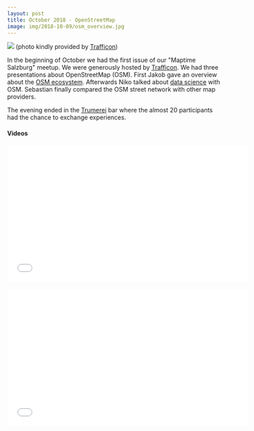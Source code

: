 ```yaml
---
layout: post
title: October 2018 - OpenStreetMap
image: img/2018-10-09/osm_overview.jpg
---
```



![]({{site.baseurl}}/img/2018-10-09_osm_datasciene.jpg)
(photo kindly provided by [Trafficon](https://www.trafficon.eu/))

In the beginning of October we had the first issue of our "Maptime Salzburg" meetup. We were generously hosted by [Trafficon](https://trafficon.eu). We had three presentations about OpenStreetMap (OSM). First Jakob gave an overview about the [OSM ecosystem](http://jakobmiksch.eu/post/openstreetmap_overview/).
Afterwards Niko talked about [data science](https://janakiev.com/osm-data-science/) with OSM. Sebastian finally compared the OSM street network with other map providers.

The evening ended in the [Trumerei](https://www.openstreetmap.org/node/2949428521) bar where the almost 20 participants had the chance to exchange experiences.

#### Videos

<iframe width="560" height="315" scrolling="no" src="//av.tib.eu/player/38509" frameborder="0" allowfullscreen style="display:block;margin:20px auto;"></iframe>

<iframe width="560" height="315" scrolling="no" src="//av.tib.eu/player/38510" frameborder="0" allowfullscreen style="display:block;margin:20px auto;"></iframe>
